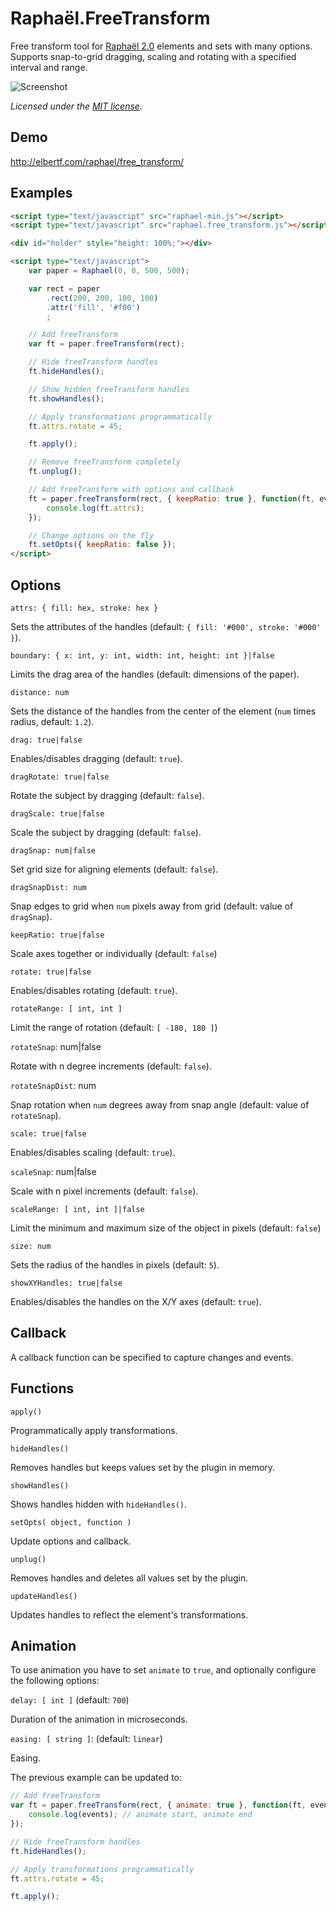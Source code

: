 Raphaël.FreeTransform
====================

  Free transform tool for [Raphaël 2.0](http://raphaeljs.com/) elements and sets with many options. Supports snap-to-grid dragging, scaling and rotating with a specified interval and range.

  ![Screenshot](https://github.com/ElbertF/Raphael.FreeTransform/raw/master/screenshot.png)

  *Licensed under the [MIT license](http://www.opensource.org/licenses/mit-license.php).*

Demo
----

  http://elbertf.com/raphael/free_transform/

Examples
--------

```html
<script type="text/javascript" src="raphael-min.js"></script>
<script type="text/javascript" src="raphael.free_transform.js"></script>

<div id="holder" style="height: 100%;"></div>

<script type="text/javascript">
	var paper = Raphael(0, 0, 500, 500);

	var rect = paper
		.rect(200, 200, 100, 100)
		.attr('fill', '#f00')
		;

	// Add freeTransform
	var ft = paper.freeTransform(rect);

	// Hide freeTransform handles
	ft.hideHandles();

	// Show hidden freeTransform handles
	ft.showHandles();

	// Apply transformations programmatically
	ft.attrs.rotate = 45;

	ft.apply();

	// Remove freeTransform completely
	ft.unplug();

	// Add freeTransform with options and callback
	ft = paper.freeTransform(rect, { keepRatio: true }, function(ft, events) {
		console.log(ft.attrs);
	});

	// Change options on the fly
	ft.setOpts({ keepRatio: false });
</script>
```

Options
-------

`attrs: { fill: hex, stroke: hex }`

Sets the attributes of the handles (default: `{ fill: '#000', stroke: '#000' }`).

`boundary: { x: int, y: int, width: int, height: int }|false`

Limits the drag area of the handles (default: dimensions of the paper).

`distance: num`

Sets the distance of the handles from the center of the element (`num` times radius, default: `1.2`).

`drag: true|false`

Enables/disables dragging (default: `true`).

`dragRotate: true|false`

Rotate the subject by dragging (default: `false`).

`dragScale: true|false`

Scale the subject by dragging (default: `false`).

`dragSnap: num|false`

Set grid size for aligning elements (default: `false`).

`dragSnapDist: num`

Snap edges to grid when `num` pixels away from grid (default: value of `dragSnap`).

`keepRatio: true|false`

Scale axes together or individually (default: `false`)

`rotate: true|false`

Enables/disables rotating (default: `true`).

`rotateRange: [ int, int ]`

Limit the range of rotation (default: `[ -180, 180 ]`)

`rotateSnap`: num|false

Rotate with n degree increments (default: `false`).

`rotateSnapDist`: num

Snap rotation when `num` degrees away from snap angle (default: value of `rotateSnap`).

`scale: true|false`

Enables/disables scaling (default: `true`).

`scaleSnap`: num|false

Scale with n pixel increments (default: `false`).

`scaleRange: [ int, int ]|false`

Limit the minimum and maximum size of the object in pixels (default: `false`)

`size: num`

Sets the radius of the handles in pixels (default: `5`).

`showXYHandles: true|false`

Enables/disables the handles on the X/Y axes (default: `true`).

Callback
--------

A callback function can be specified to capture changes and events.


Functions
---------

`apply()`

Programmatically apply transformations.

`hideHandles()`

Removes handles but keeps values set by the plugin in memory.

`showHandles()`

Shows handles hidden with `hideHandles()`.

`setOpts( object, function )`

Update options and callback.

`unplug()`

Removes handles and deletes all values set by the plugin.

`updateHandles()`

Updates handles to reflect the element's transformations.


Animation
---------

To use animation you have to set `animate` to `true`, and optionally configure the following options:

`delay: [ int ]` (default: `700`)

Duration of the animation in microseconds.

`easing: [ string ]`: (default: `linear`)

Easing.

The previous example can be updated to:


```javascript
// Add freeTransform
var ft = paper.freeTransform(rect, { animate: true }, function(ft, events) {
	console.log(events); // animate start, animate end
});

// Hide freeTransform handles
ft.hideHandles();

// Apply transformations programmatically
ft.attrs.rotate = 45;

ft.apply();
```
